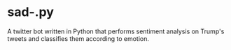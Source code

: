 # sad-.py
A twitter bot written in Python that performs sentiment analysis on Trump's tweets and classifies them according to emotion.

